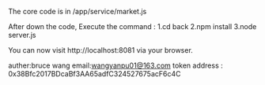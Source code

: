 The core code is in /app/service/market.js


After down the code,  Execute the command : 1.cd back 2.npm install 3.node server.js

You can now visit http://localhost:8081 via your browser.

auther:bruce wang
email:wangyanpu01@163.com
token address : 0x38Bfc2017BDcaBf3AA65adfC324527675acF6c4C

